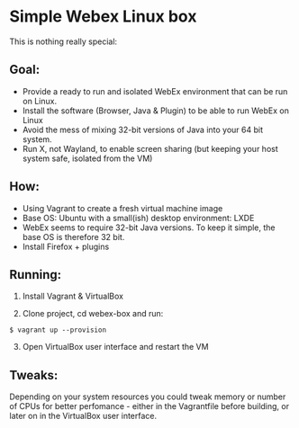 Simple Webex Linux box
======================

This is nothing really special:

Goal:
-----
- Provide a ready to run and isolated WebEx environment that can be run on Linux.
- Install the software (Browser, Java & Plugin) to be able to run WebEx on Linux
- Avoid the mess of mixing 32-bit versions of Java into your 64 bit system.
- Run X, not Wayland, to enable screen sharing (but keeping your host system safe, isolated from the VM)

How:
-----
- Using Vagrant to create a fresh virtual machine image
- Base OS:  Ubuntu with a small(ish) desktop environment: LXDE
- WebEx seems to require 32-bit Java versions.  To keep it simple, the base OS is therefore 32 bit.
- Install Firefox + plugins

Running:
--------

1. Install Vagrant & VirtualBox

2. Clone project, cd webex-box and run:
```
$ vagrant up --provision
```
3. Open VirtualBox user interface and restart the VM

Tweaks:
-------
Depending on your system resources you could tweak memory or number of CPUs for better perfomance - either in the Vagrantfile before building, or later on in the VirtualBox user interface.


